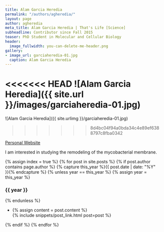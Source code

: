 ```yaml
---
title: Alam Garcia Heredia
permalink: "/authors/agheredia/"
layout: page
author: agheredia
meta_title: Alam Garcia Heredia | That's Life [Science]
subheadline: Contributor since Fall 2015
teaser: PhD Student in Molecular and Cellular Biology
header:
  image_fullwidth: you-can-delete-me-header.png
gallery:
- image_url: garciaheredia-01.jpg
  caption: Alam Garcia Heredia
---
```


<<<<<<< HEAD
![Alam Garcia Heredia]({{ site.url }}/images/garciaheredia-01.jpg)
=======
![Alam Garcia Heredia]({{ site.urlimg }}/garciaheredia-01.jpg)
>>>>>>> 8d4bc04f94a0bda34c4e89ef6388797c8fba0342

[Personal Website](http://www.microbiosymas.com/alam.html)

I am interested in studying the remodeling of the mycobacterial membrane.

{% assign index = true %}
{% for post in site.posts %}
{% if post.author contains page.author %}
{% capture this_year %}{{ post.date | date: "%Y" }}{% endcapture %}
{% unless year == this_year %}
{% assign year = this_year %}
<h3>{{ year }}</h3>
{% endunless %}
<ul style="list-style-type:disc">
 <li> 
 {% assign content = post.content %} 
 <article>
 {% include snippets/post_link.html post=post %}
 </article>
 </li>
</ul>
{% endif %}
{% endfor %}
